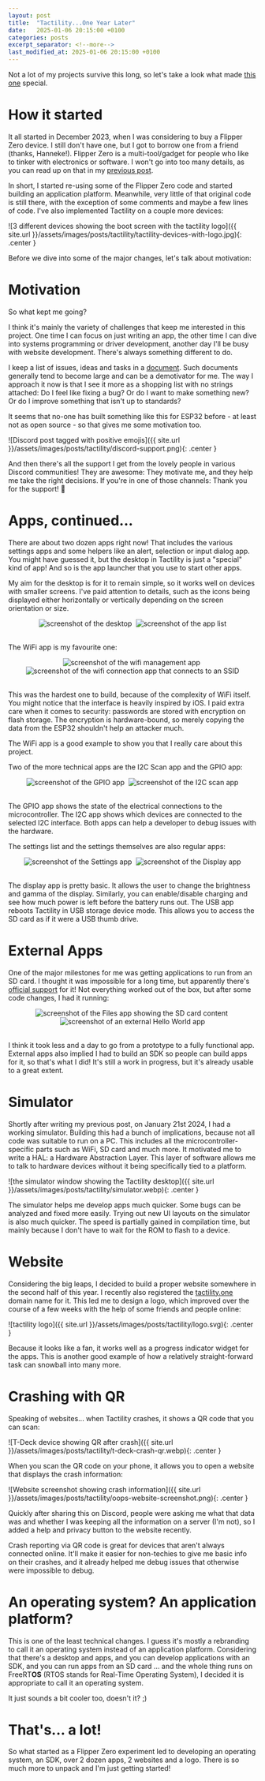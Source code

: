 ```yaml
---
layout: post
title:  "Tactility...One Year Later"
date:   2025-01-06 20:15:00 +0100
categories: posts
excerpt_separator: <!--more-->
last_modified_at: 2025-01-06 20:15:00 +0100
---
```


Not a lot of my projects survive this long, so let's take a look what made [this one](https://tactility.one) special.

<!--more-->

# How it started

It all started in December 2023, when I was considering to buy a Flipper Zero device. 
I still don't have one, but I got to borrow one from a friend (thanks, Hanneke!).
Flipper Zero is a multi-tool/gadget for people who like to tinker with electronics or software.
I won't go into too many details, as you can read up on that in my [previous post]({{page.previous.url}}).

In short, I started re-using some of the Flipper Zero code and started building an application platform.
Meanwhile, very little of that original code is still there, with the exception of some comments and maybe a few lines of code.
I've also implemented Tactility on a couple more devices:

![3 different devices showing the boot screen with the tactility logo]({{ site.url }}/assets/images/posts/tactility/tactility-devices-with-logo.jpg){: .center }

Before we dive into some of the major changes, let's talk about motivation:

# Motivation

So what kept me going?

I think it's mainly the variety of challenges that keep me interested in this project.
One time I can focus on just writing an app, the other time I can dive into systems programming or driver development,
another day I'll be busy with website development. There's always something different to do.

I keep a list of issues, ideas and tasks in a [document](https://github.com/ByteWelder/Tactility/blob/main/Documentation/ideas.md).
Such documents generally tend to become large and can be a demotivator for me.
The way I approach it now is that I see it more as a shopping list with no strings attached:
Do I feel like fixing a bug? Or do I want to make something new? Or do I improve something that isn't up to standards?

It seems that no-one has built something like this for ESP32 before - at least not as open source - so that gives me some motivation too. 

![Discord post tagged with positive emojis]({{ site.url }}/assets/images/posts/tactility/discord-support.png){: .center }

And then there's all the support I get from the lovely people in various Discord communities! They are awesome:
They motivate me, and they help me take the right decisions. If you're in one of those channels: Thank you for the support! 💙

# Apps, continued...

There are about two dozen apps right now! That includes the various settings apps and some helpers like an alert, selection or input dialog app.
You might have guessed it, but the desktop in Tactility is just a "special" kind of app! And so is the app launcher that you use to start other apps.

My aim for the desktop is for it to remain simple, so it works well on devices with smaller screens.
I've paid attention to details, such as the icons being displayed either horizontally or vertically depending on the screen orientation or size.

<center>
<img src="{{ site.url }}/assets/images/posts/tactility/screenshot-Desktop.png" alt="screenshot of the desktop" />&nbsp;
<img src="{{ site.url }}/assets/images/posts/tactility/screenshot-AppList.png" alt="screenshot of the app list" />
</center>
<br/>

The WiFi app is my favourite one:

<center>
<img src="{{ site.url }}/assets/images/posts/tactility/screenshot-WifiManage.png" alt="screenshot of the wifi management app" />&nbsp;
<img src="{{ site.url }}/assets/images/posts/tactility/screenshot-WifiConnect.png" alt="screenshot of the wifi connection app that connects to an SSID" />
</center>
<br/>

This was the hardest one to build, because of the complexity of WiFi itself.
You might notice that the interface is heavily inspired by iOS.
I paid extra care when it comes to security: passwords are stored with encryption on flash storage.
The encryption is hardware-bound, so merely copying the data from the ESP32 shouldn't help an attacker much.

The WiFi app is a good example to show you that I really care about this project.

Two of the more technical apps are the I2C Scan app and the GPIO app:

<center>
<img src="{{ site.url }}/assets/images/posts/tactility/screenshot-Gpio.png" alt="screenshot of the GPIO app" />&nbsp;
<img src="{{ site.url }}/assets/images/posts/tactility/screenshot-I2cScan.png" alt="screenshot of the I2C scan app" />
</center>
<br/>

The GPIO app shows the state of the electrical connections to the microcontroller.
The I2C app shows which devices are connected to the selected I2C interface.
Both apps can help a developer to debug issues with the hardware.

The settings list and the settings themselves are also regular apps:

<center>
<img src="{{ site.url }}/assets/images/posts/tactility/screenshot-Settings.png" alt="screenshot of the Settings app" />&nbsp;
<img src="{{ site.url }}/assets/images/posts/tactility/screenshot-Display.png" alt="screenshot of the Display app" />
</center>
<br/>

The display app is pretty basic. It allows the user to change the brightness and gamma of the display.
Similarly, you can enable/disable charging and see how much power is left before the battery runs out.
The USB app reboots Tactility in USB storage device mode. This allows you to access the SD card as if it were
a USB thumb drive.

# External Apps

One of the major milestones for me was getting applications to run from an SD card.
I thought it was impossible for a long time, but apparently there's [official support](https://components.espressif.com/components/espressif/elf_loader) for it!
Not everything worked out of the box, but after some code changes, I had it running:
 
<center>
<img src="{{ site.url }}/assets/images/posts/tactility/screenshot-Files.png" alt="screenshot of the Files app showing the SD card content" />&nbsp;
<img src="{{ site.url }}/assets/images/posts/tactility/screenshot-ExternalApp.png" alt="screenshot of an external Hello World app" />
</center>
<br/>

I think it took less and a day to go from a prototype to a fully functional app.
External apps also implied I had to build an SDK so people can build apps for it, so that's what I did!
It's still a work in progress, but it's already usable to a great extent.

# Simulator

Shortly after writing my previous post, on January 21st 2024, I had a working simulator.
Building this had a bunch of implications, because not all code was suitable to run on a PC.
This includes all the microcontroller-specific parts such as WiFi, SD card and much more. 
It motivated me to write a HAL: a Hardware Abstraction Layer. This layer of software allows me to talk to
hardware devices without it being specifically tied to a platform.

![the simulator window showing the Tactility desktop]({{ site.url }}/assets/images/posts/tactility/simulator.webp){: .center }

The simulator helps me develop apps much quicker.
Some bugs can be analyzed and fixed more easily. Trying out new UI layouts on the simulator is also much quicker.
The speed is partially gained in compilation time, but mainly because I don't have to wait for the ROM to flash to a device.

# Website

Considering the big leaps, I decided to build a proper website somewhere in the second half of this year.
I recently also registered the [tactility.one](https://tactility.one) domain name for it.
This led me to design a logo, which improved over the course of a few weeks with the help of some friends and people online:

![tactility logo]({{ site.url }}/assets/images/posts/tactility/logo.svg){: .center }

Because it looks like a fan, it works well as a progress indicator widget for the apps.
This is another good example of how a relatively straight-forward task can snowball into many more.

# Crashing with QR

Speaking of websites... when Tactility crashes, it shows a QR code that you can scan:

![T-Deck device showing QR after crash]({{ site.url }}/assets/images/posts/tactility/t-deck-crash-qr.webp){: .center }

When you scan the QR code on your phone, it allows you to open a website that displays the crash information:

![Website screenshot showing crash information]({{ site.url }}/assets/images/posts/tactility/oops-website-screenshot.png){: .center }

Quickly after sharing this on Discord, people were asking me what that data was
and whether I was keeping all the information on a server (I'm not), so I added a help and privacy button to the website recently.

Crash reporting via QR code is great for devices that aren't always connected online.
It'll make it easier for non-techies to give me basic info on their crashes,
and it already helped me debug issues that otherwise were impossible to debug.

# An operating system? An application platform?

This is one of the least technical changes. I guess it's mostly a rebranding to call it an operating system instead of an application platform.
Considering that there's a desktop and apps, and you can develop applications with an SDK, and you can run apps from an SD card ... 
and the whole thing runs on FreeRT**OS** (RTOS stands for Real-Time Operating System), I decided it is appropriate to call it an operating system. 

It just sounds a bit cooler too, doesn't it? ;)

# That's... a lot!

So what started as a Flipper Zero experiment led to developing an operating system, an SDK, over 2 dozen apps, 2 websites and a logo.
There is so much more to unpack and I'm just getting started!


